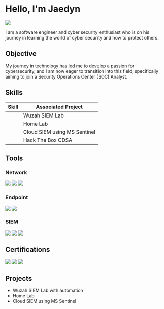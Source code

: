 # Hello, I'm Jaedyn
<a href="https://www.linkedin.com/in/jaedyn-damms"><img src="https://img.shields.io/badge/-LinkedIn-0072b1?&style=for-the-badge&logo=linkedin&logoColor=white" /></a>


I am a software engineer and cyber security enthusiast who is on his journey in learning the world of cyber security and how to protect others.

## Objective

My journey in technology has led me to develop a passion for cybersecurity, and I am now eager to transition into this field, specifically aiming to join a Security Operations Center (SOC) Analyst.

## Skills

| Skill                                         | Associated Project         |
|-----------------------------------------------|----------------------------|
|           | Wuzah SIEM Lab |
|  | Home Lab|
|         | Cloud SIEM using MS Sentinel|
|       | Hack The Box CDSA|

## Tools

### Network
<div>
    <img src="https://img.shields.io/badge/-Wireshark-1679A7?&style=for-the-badge&logo=Wireshark&logoColor=white" />
    <img src="https://img.shields.io/badge/-Suricata-EF3B2D?&style=for-the-badge&logo=Suricata&logoColor=white" />
    <img src="https://img.shields.io/badge/-Zeek-777BB4?&style=for-the-badge&logo=Zeek&logoColor=white" />
</div>

### Endpoint
<div>
    <img src="https://img.shields.io/badge/-Microsoft_Defender_for_Endpoint-00A4EF?&style=for-the-badge&logo=Microsoft&logoColor=white" />
    <img src="https://img.shields.io/badge/-Velociraptor-4B275F?&style=for-the-badge&logo=Velociraptor&logoColor=white" />
</div>

### SIEM
<div>
    <img src="https://img.shields.io/badge/-Microsoft_Sentinel-0078D4?&style=for-the-badge&logo=Microsoft&logoColor=white" />
    <img src="https://img.shields.io/badge/-Splunk-000000?&style=for-the-badge&logo=Splunk&logoColor=white" />
    <img src="https://img.shields.io/badge/-Elastic-005571?&style=for-the-badge&logo=Elastic&logoColor=white" />
</div>

## Certifications
<div>
<img src="https://img.shields.io/badge/-Security%2B-FF0000?&style=for-the-badge&logo=CompTIA&logoColor=white" />
<img src="https://img.shields.io/badge/-Hack%20The%20Box%20CDSA-2C2D72?style=for-the-badge" />
<img src="https://img.shields.io/badge/-Azure%20Fundamentals-0089D6?style=for-the-badge&logo=microsoft-azure&logoColor=white" />
</div>

## Projects
- Wuzah SIEM Lab with automation
- Home Lab
- Cloud SIEM using MS Sentinel
